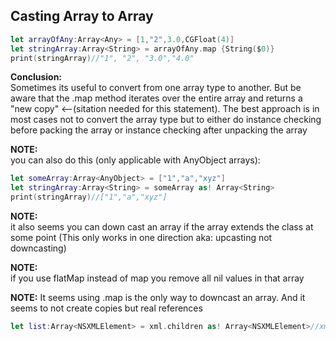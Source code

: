 ## **Casting Array<Any> to Array<String>**<!--more--> 

```swift
let arrayOfAny:Array<Any> = [1,"2",3.0,CGFloat(4)]
let stringArray:Array<String> = arrayOfAny.map {String($0)}
print(stringArray)//"1", "2", "3.0","4.0"
```

**Conclusion:**  
Sometimes its useful to convert from one array type to another. But be aware that the .map method iterates over the entire array and returns a "new copy" <--(sitation needed for this statement). The best approach is in most cases not to convert the array type but to either do instance checking before packing the array or instance checking after unpacking the array

**NOTE:**  
you can also do this (only applicable with AnyObject arrays):

```swift
let someArray:Array<AnyObject> = ["1","a","xyz"]
let stringArray:Array<String> = someArray as! Array<String>
print(stringArray)//["1","a","xyz"]
```

**NOTE:**  
it also seems you can down cast an array if the array extends the class at some point (This only works in one direction aka: upcasting not downcasting)

**NOTE:**  
if you use flatMap instead of map you remove all nil values in that array

**NOTE:**
It seems using .map is the only way to downcast an array. And it seems to not create copies but real references

```swift
let list:Array<NSXMLElement> = xml.children as! Array<NSXMLElement>//xml.children returns an array with NSXMLNode items But NSXMLNode extends NSXMLElement, so it will work
```
